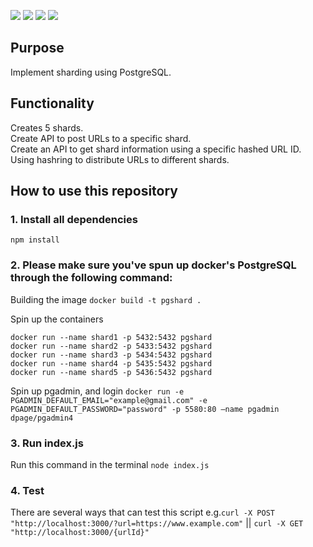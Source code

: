 
<img src="https://img.shields.io/badge/PostgreSQL-316192?style=for-the-badge&logo=postgresql&logoColor=white" /> <img src="https://img.shields.io/badge/JavaScript-323330?style=for-the-badge&logo=javascript&logoColor=F7DF1E" /> <img src="https://img.shields.io/badge/Ubuntu-E95420?style=for-the-badge&logo=ubuntu&logoColor=white" /> <img src="https://img.shields.io/badge/Docker-2CA5E0?style=for-the-badge&logo=docker&logoColor=white" />

## Purpose
Implement sharding using PostgreSQL.

## Functionality
Creates 5 shards.<br>
Create API to post URLs to a specific shard.<br>
Create an API to get shard information using a specific hashed URL ID.
Using hashring to distribute URLs to different shards.

## How to use this repository

### 1. Install all dependencies<br>
```npm install```

### 2. Please make sure you've spun up docker's PostgreSQL through the following command:<br>
Building the image
```docker build -t pgshard .```

Spin up the containers
```
docker run --name shard1 -p 5432:5432 pgshard
docker run --name shard2 -p 5433:5432 pgshard
docker run --name shard3 -p 5434:5432 pgshard
docker run --name shard4 -p 5435:5432 pgshard
docker run --name shard5 -p 5436:5432 pgshard
```

Spin up pgadmin, and login
```docker run -e PGADMIN_DEFAULT_EMAIL="example@gmail.com" -e PGADMIN_DEFAULT_PASSWORD="password" -p 5580:80 —name pgadmin dpage/pgadmin4 ```

### 3. Run index.js
Run this command in the terminal
```node index.js```

### 4. Test
There are several ways that can test this script
e.g.```curl -X POST "http://localhost:3000/?url=https://www.example.com"``` || ```curl -X GET "http://localhost:3000/{urlId}"```

